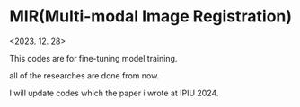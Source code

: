 # MIR(Multi-modal Image Registration)

<2023. 12. 28>

This codes are for fine-tuning model training.

all of the researches are done from now.

I will update codes which the paper i wrote at IPIU 2024.
